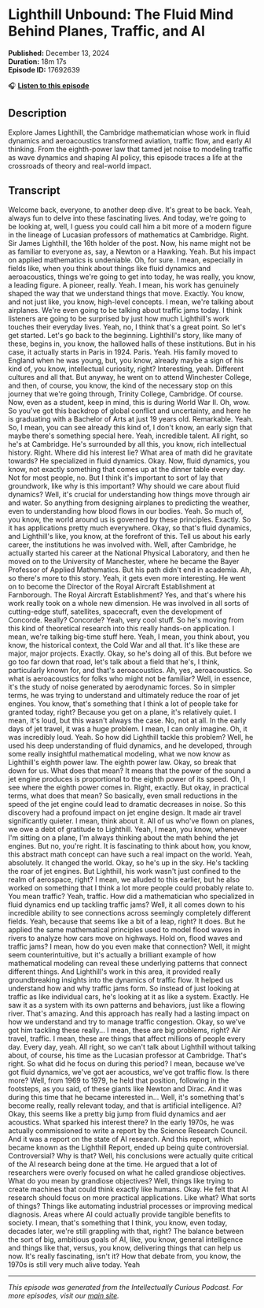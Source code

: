 # Lighthill Unbound: The Fluid Mind Behind Planes, Traffic, and AI

**Published:** December 13, 2024  
**Duration:** 18m 17s  
**Episode ID:** 17692639

🎧 **[Listen to this episode](https://intellectuallycurious.buzzsprout.com/2529712/episodes/17692639-lighthill-unbound-the-fluid-mind-behind-planes-traffic-and-ai)**

## Description

Explore James Lighthill, the Cambridge mathematician whose work in fluid dynamics and aeroacoustics transformed aviation, traffic flow, and early AI thinking. From the eighth-power law that tamed jet noise to modeling traffic as wave dynamics and shaping AI policy, this episode traces a life at the crossroads of theory and real-world impact.

## Transcript

Welcome back, everyone, to another deep dive. It's great to be back. Yeah, always fun to delve into these fascinating lives. And today, we're going to be looking at, well, I guess you could call him a bit more of a modern figure in the lineage of Lucasian professors of mathematics at Cambridge. Right. Sir James Lighthill, the 16th holder of the post. Now, his name might not be as familiar to everyone as, say, a Newton or a Hawking. Yeah. But his impact on applied mathematics is undeniable. Oh, for sure. I mean, especially in fields like, when you think about things like fluid dynamics and aeroacoustics, things we're going to get into today, he was really, you know, a leading figure. A pioneer, really. Yeah. I mean, his work has genuinely shaped the way that we understand things that move. Exactly. You know, and not just like, you know, high-level concepts. I mean, we're talking about airplanes. We're even going to be talking about traffic jams today. I think listeners are going to be surprised by just how much Lighthill's work touches their everyday lives. Yeah, no, I think that's a great point. So let's get started. Let's go back to the beginning. Lighthill's story, like many of these, begins in, you know, the hallowed halls of these institutions. But in his case, it actually starts in Paris in 1924. Paris. Yeah. His family moved to England when he was young, but, you know, already maybe a sign of his kind of, you know, intellectual curiosity, right? Interesting, yeah. Different cultures and all that. But anyway, he went on to attend Winchester College, and then, of course, you know, the kind of the necessary stop on this journey that we're going through, Trinity College, Cambridge. Of course. Now, even as a student, keep in mind, this is during World War II. Oh, wow. So you've got this backdrop of global conflict and uncertainty, and here he is graduating with a Bachelor of Arts at just 19 years old. Remarkable. Yeah. So, I mean, you can see already this kind of, I don't know, an early sign that maybe there's something special here. Yeah, incredible talent. All right, so he's at Cambridge. He's surrounded by all this, you know, rich intellectual history. Right. Where did his interest lie? What area of math did he gravitate towards? He specialized in fluid dynamics. Okay. Now, fluid dynamics, you know, not exactly something that comes up at the dinner table every day. Not for most people, no. But I think it's important to sort of lay that groundwork, like why is this important? Why should we care about fluid dynamics? Well, it's crucial for understanding how things move through air and water. So anything from designing airplanes to predicting the weather, even to understanding how blood flows in our bodies. Yeah. So much of, you know, the world around us is governed by these principles. Exactly. So it has applications pretty much everywhere. Okay, so that's fluid dynamics, and Lighthill's like, you know, at the forefront of this. Tell us about his early career, the institutions he was involved with. Well, after Cambridge, he actually started his career at the National Physical Laboratory, and then he moved on to the University of Manchester, where he became the Bayer Professor of Applied Mathematics. But his path didn't end in academia. Ah, so there's more to this story. Yeah, it gets even more interesting. He went on to become the Director of the Royal Aircraft Establishment at Farnborough. The Royal Aircraft Establishment? Yes, and that's where his work really took on a whole new dimension. He was involved in all sorts of cutting-edge stuff, satellites, spacecraft, even the development of Concorde. Really? Concorde? Yeah, very cool stuff. So he's moving from this kind of theoretical research into this really hands-on application. I mean, we're talking big-time stuff here. Yeah, I mean, you think about, you know, the historical context, the Cold War and all that. It's like these are major, major projects. Exactly. Okay, so he's doing all of this. But before we go too far down that road, let's talk about a field that he's, I think, particularly known for, and that's aeroacoustics. Ah, yes, aeroacoustics. So what is aeroacoustics for folks who might not be familiar? Well, in essence, it's the study of noise generated by aerodynamic forces. So in simpler terms, he was trying to understand and ultimately reduce the roar of jet engines. You know, that's something that I think a lot of people take for granted today, right? Because you get on a plane, it's relatively quiet. I mean, it's loud, but this wasn't always the case. No, not at all. In the early days of jet travel, it was a huge problem. I mean, I can only imagine. Oh, it was incredibly loud. Yeah. So how did Lighthill tackle this problem? Well, he used his deep understanding of fluid dynamics, and he developed, through some really insightful mathematical modeling, what we now know as Lighthill's eighth power law. The eighth power law. Okay, so break that down for us. What does that mean? It means that the power of the sound a jet engine produces is proportional to the eighth power of its speed. Oh, I see where the eighth power comes in. Right, exactly. But okay, in practical terms, what does that mean? So basically, even small reductions in the speed of the jet engine could lead to dramatic decreases in noise. So this discovery had a profound impact on jet engine design. It made air travel significantly quieter. I mean, think about it. All of us who've flown on planes, we owe a debt of gratitude to Lighthill. Yeah, I mean, you know, whenever I'm sitting on a plane, I'm always thinking about the math behind the jet engines. But no, you're right. It is fascinating to think about how, you know, this abstract math concept can have such a real impact on the world. Yeah, absolutely. It changed the world. Okay, so he's up in the sky. He's tackling the roar of jet engines. But Lighthill, his work wasn't just confined to the realm of aerospace, right? I mean, we alluded to this earlier, but he also worked on something that I think a lot more people could probably relate to. You mean traffic? Yeah, traffic. How did a mathematician who specialized in fluid dynamics end up tackling traffic jams? Well, it all comes down to his incredible ability to see connections across seemingly completely different fields. Yeah, because that seems like a bit of a leap, right? It does. But he applied the same mathematical principles used to model flood waves in rivers to analyze how cars move on highways. Hold on, flood waves and traffic jams? I mean, how do you even make that connection? Well, it might seem counterintuitive, but it's actually a brilliant example of how mathematical modeling can reveal these underlying patterns that connect different things. And Lighthill's work in this area, it provided really groundbreaking insights into the dynamics of traffic flow. It helped us understand how and why traffic jams form. So instead of just looking at traffic as like individual cars, he's looking at it as like a system. Exactly. He saw it as a system with its own patterns and behaviors, just like a flowing river. That's amazing. And this approach has really had a lasting impact on how we understand and try to manage traffic congestion. Okay, so we've got him tackling these really... I mean, these are big problems, right? Air travel, traffic. I mean, these are things that affect millions of people every day. Every day, yeah. All right, so we can't talk about Lighthill without talking about, of course, his time as the Lucasian professor at Cambridge. That's right. So what did he focus on during this period? I mean, because we've got fluid dynamics, we've got aer acoustics, we've got traffic flow. Is there more? Well, from 1969 to 1979, he held that position, following in the footsteps, as you said, of these giants like Newton and Dirac. And it was during this time that he became interested in... Well, it's something that's become really, really relevant today, and that is artificial intelligence. AI? Okay, this seems like a pretty big jump from fluid dynamics and aer acoustics. What sparked his interest there? In the early 1970s, he was actually commissioned to write a report by the Science Research Council. And it was a report on the state of AI research. And this report, which became known as the Lighthill Report, ended up being quite controversial. Controversial? Why is that? Well, his conclusions were actually quite critical of the AI research being done at the time. He argued that a lot of researchers were overly focused on what he called grandiose objectives. What do you mean by grandiose objectives? Well, things like trying to create machines that could think exactly like humans. Okay. He felt that AI research should focus on more practical applications. Like what? What sorts of things? Things like automating industrial processes or improving medical diagnosis. Areas where AI could actually provide tangible benefits to society. I mean, that's something that I think, you know, even today, decades later, we're still grappling with that, right? The balance between the sort of big, ambitious goals of AI, like, you know, general intelligence and things like that, versus, you know, delivering things that can help us now. It's really fascinating, isn't it? How that debate from, you know, the 1970s is still very much alive today. Yeah

---
*This episode was generated from the Intellectually Curious Podcast. For more episodes, visit our [main site](https://intellectuallycurious.buzzsprout.com).*
